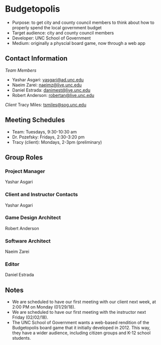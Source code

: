 # Budgetopolis 

* Purpose: to get city and county council members to think about how to properly spend the local government budget
* Target audience: city and county council members
* Developer: UNC School of Government 
* Medium: originally a physcial board game, now through a web app

## Contact Information
*Team Members*
* Yashar Asgari: yasgari@ad.unc.edu
* Naeim Zarei: naeimz@live.unc.edu
* Daniel Estrada: danimest@live.unc.edu
* Robert Anderson: robertan@live.unc.edu

*Client*
Tracy Miles: tsmiles@sog.unc.edu 

## Meeting Schedules
* Team: Tuesdays, 9:30-10:30 am
* Dr. Pozefsky: Fridays, 2:30-3:20 pm
* Tracy (client): Mondays, 2-3pm (preliminary)

## Group Roles

### Project Manager
Yashar Asgari

### Client and Instructor Contacts
Yashar Asgari

### Game Design Architect
Robert Anderson

### Software Architect
Naeim Zarei 

### Editor
Daniel Estrada

## Notes

* We are scheduled to have our first meeting with our client next week, at 2:00 PM on Monday (01/29/18).
* We are scheduled to have our first meeting with the instructor next Friday (02/02/18).
* The UNC School of Government wants a web-based rendition of the Budgetopolis board game that it initially developed in 2012. This way, they have a wider audience, including citizen groups and K-12 school students. 
